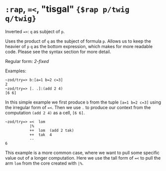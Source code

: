 # `:rap`, `=<`, "tisgal" `{$rap p/twig q/twig}`

Inverted `=>`: `q` as subject of `p`.

Uses the product of `q` as the subject of formula
`p`. Allows us to keep the heavier of `p` `q` as the bottom expression, which
makes for more readable code. Please see the syntax section for more detail.

Regular form: *2-fixed*

Examples:


    ~zod/try=> b:[a=1 b=2 c=3]
    2
    ~zod/try=> [. .]:(add 2 4)
    [6 6]

In this simple example we first produce `b` from the tuple
`[a=1 b=2 c=3]` using the irregular form of `=<`. Then we use `.` to
produce our context from the computation `(add 2 4)` as a cell, `[6 6]`.

    ~zod/try=> =<  lom
               |%
               ++  lom  (add 2 tak)
               ++  tak  4
               --
    6

This example is a more common case, where we want to pull some specific
value out of a longer computation. Here we use the tall form of `=<` to
pull the arm `lom` from the core created with `|%`.

